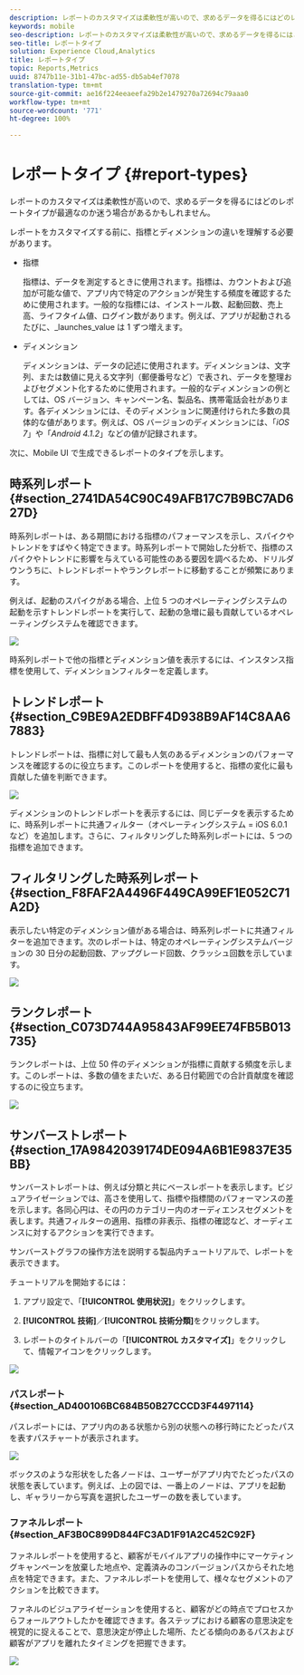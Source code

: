 ```yaml
---
description: レポートのカスタマイズは柔軟性が高いので、求めるデータを得るにはどのレポートタイプが最適なのか迷う場合があるかもしれません。
keywords: mobile
seo-description: レポートのカスタマイズは柔軟性が高いので、求めるデータを得るにはどのレポートタイプが最適なのか迷う場合があるかもしれません。
seo-title: レポートタイプ
solution: Experience Cloud,Analytics
title: レポートタイプ
topic: Reports,Metrics
uuid: 8747b11e-31b1-47bc-ad55-db5ab4ef7078
translation-type: tm+mt
source-git-commit: ae16f224eeaeefa29b2e1479270a72694c79aaa0
workflow-type: tm+mt
source-wordcount: '771'
ht-degree: 100%

---
```



# レポートタイプ {#report-types}

レポートのカスタマイズは柔軟性が高いので、求めるデータを得るにはどのレポートタイプが最適なのか迷う場合があるかもしれません。

レポートをカスタマイズする前に、指標とディメンションの違いを理解する必要があります。

* 指標

   指標は、データを測定するときに使用されます。指標は、カウントおよび追加が可能な値で、アプリ内で特定のアクションが発生する頻度を確認するために使用されます。一般的な指標には、インストール数、起動回数、売上高、ライフタイム値、ログイン数があります。例えば、アプリが起動されるたびに、_launches_value は 1 ずつ増えます。

* ディメンション

   ディメンションは、データの記述に使用されます。ディメンションは、文字列、または数値に見える文字列（郵便番号など）で表され、データを整理およびセグメント化するために使用されます。一般的なディメンションの例としては、OS バージョン、キャンペーン名、製品名、携帯電話会社があります。各ディメンションには、そのディメンションに関連付けられた多数の具体的な値があります。例えば、OS バージョンのディメンションには、「_iOS 7_」や「_Android 4.1.2_」などの値が記録されます。

次に、Mobile UI で生成できるレポートのタイプを示します。

## 時系列レポート {#section_2741DA54C90C49AFB17C7B9BC7AD627D}

時系列レポートは、ある期間における指標のパフォーマンスを示し、スパイクやトレンドをすばやく特定できます。時系列レポートで開始した分析で、指標のスパイクやトレンドに影響を与えている可能性のある要因を調べるため、ドリルダウンうちに、トレンドレポートやランクレポートに移動することが頻繁にあります。

例えば、起動のスパイクがある場合、上位 5 つのオペレーティングシステムの起動を示すトレンドレポートを実行して、起動の急増に最も貢献しているオペレーティングシステムを確認できます。

![](assets/overtime.png)

時系列レポートで他の指標とディメンション値を表示するには、インスタンス指標を使用して、ディメンションフィルターを定義します。

## トレンドレポート {#section_C9BE9A2EDBFF4D938B9AF14C8AA67883}

トレンドレポートは、指標に対して最も人気のあるディメンションのパフォーマンスを確認するのに役立ちます。このレポートを使用すると、指標の変化に最も貢献した値を判断できます。

![](assets/trended.png)

ディメンションのトレンドレポートを表示するには、同じデータを表示するために、時系列レポートに共通フィルター（オペレーティングシステム = iOS 6.0.1 など）を追加します。さらに、フィルタリングした時系列レポートには、5 つの指標を追加できます。

## フィルタリングした時系列レポート {#section_F8FAF2A4496F449CA99EF1E052C71A2D}

表示したい特定のディメンション値がある場合は、時系列レポートに共通フィルターを追加できます。次のレポートは、特定のオペレーティングシステムバージョンの 30 日分の起動回数、アップグレード回数、クラッシュ回数を示しています。

![](assets/overtime-filter.png)

## ランクレポート {#section_C073D744A95843AF99EE74FB5B013735}

ランクレポートは、上位 50 件のディメンションが指標に貢献する頻度を示します。このレポートは、多数の値をまたいだ、ある日付範囲での合計貢献度を確認するのに役立ちます。

![](assets/ranked.png)

## サンバーストレポート {#section_17A9842039174DE094A6B1E9837E35BB}

サンバーストレポートは、例えば分類と共にベースレポートを表示します。ビジュアライゼーションでは、高さを使用して、指標や指標間のパフォーマンスの差を示します。各同心円は、その円のカテゴリー内のオーディエンスセグメントを表します。共通フィルターの適用、指標の非表示、指標の確認など、オーディエンスに対するアクションを実行できます。

サンバーストグラフの操作方法を説明する製品内チュートリアルで、レポートを表示できます。

チュートリアルを開始するには：

1. アプリ設定で、「**[!UICONTROL 使用状況]**」をクリックします。

1. **[!UICONTROL 技術]**／**[!UICONTROL 技術分類]**&#x200B;をクリックします。
1. レポートのタイトルバーの「**[!UICONTROL カスタマイズ]**」をクリックして、情報アイコンをクリックします。

![](assets/report_technology.png)

### パスレポート {#section_AD400106BC684B50B27CCCD3F4497114}

パスレポートには、アプリ内のある状態から別の状態への移行時にたどったパスを表すパスチャートが表示されます。

![](assets/action_paths.png)

ボックスのような形状をした各ノードは、ユーザーがアプリ内でたどったパスの状態を表しています。例えば、上の図では、一番上のノードは、アプリを起動し、ギャラリーから写真を選択したユーザーの数を表しています。

### ファネルレポート {#section_AF3B0C899D844FC3AD1F91A2C452C92F}

ファネルレポートを使用すると、顧客がモバイルアプリの操作中にマーケティングキャンペーンを放棄した地点や、定義済みのコンバージョンパスからそれた地点を特定できます。また、ファネルレポートを使用して、様々なセグメントのアクションを比較できます。

ファネルのビジュアライゼーションを使用すると、顧客がどの時点でプロセスからフォールアウトしたかを確認できます。各ステップにおける顧客の意思決定を視覚的に捉えることで、意思決定が停止した場所、たどる傾向のあるパスおよび顧客がアプリを離れたタイミングを把握できます。

![](assets/funnel.png)
